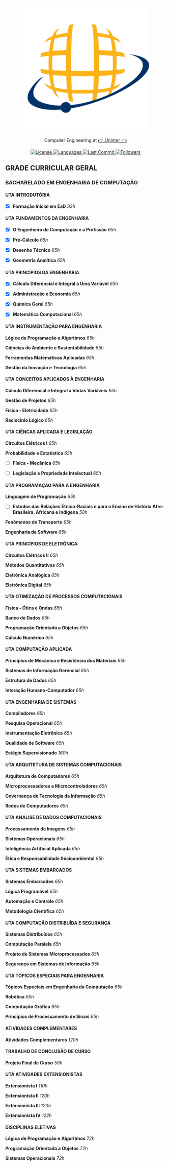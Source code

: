 <p align="center"><img src="https://raw.githubusercontent.com/MagicalStrangeQuark/MagicalStrangeQuark/master/assets/uninter.svg" width="400"></p>

<p align="center">Computer Engineering at <a href="https://www.uninter.com">👉 Uninter 👈</a></p>

<p align="center">
    <a href="#">
        <img alt="License" src="https://img.shields.io/github/license/MagicalStrangeQuark/ComputerEngineering">
    </a>
    <a href="#">
        <img alt="Languages" src="https://img.shields.io/github/languages/count/MagicalStrangeQuark/ComputerEngineering">
    </a>
    <a href="#">
        <img alt="Last Commit" src="https://img.shields.io/github/last-commit/MagicalStrangeQuark/ComputerEngineering">
    </a>
    <a href="#">
        <img alt="Followers" src="https://img.shields.io/github/followers/MagicalStrangeQuark?style=social">
    </a>
</p>

<h2>GRADE CURRICULAR GERAL</h2>

<h3>BACHARELADO EM ENGENHARIA DE COMPUTAÇÃO</h3>

<h4>UTA INTRODUTÓRIA</h4>

* [x] __Formação Inicial em EaD__ *33h*

<h4>UTA FUNDAMENTOS DA ENGENHARIA</h4>

* [x] __O Engenheiro de Computação e a Profissão__ *65h*

* [x] __Pré-Cálculo__ *65h*

* [x] __Desenho Técnico__ *65h*

* [x] __Geometria Analítica__ *65h*

<h4>UTA PRINCÍPIOS DA ENGENHARIA</h4>

* [x] __Cálculo Diferencial e Integral a Uma Variável__ *65h*

* [x] __Administração e Economia__ *65h*

* [x] __Química Geral__ *65h*

* [x] __Matemática Computacional__ *65h*

<h4>UTA INSTRUMENTAÇÃO PARA ENGENHARIA</h4>

__Lógica de Programação e Algoritmos__ *65h*

__Ciências do Ambiente e Sustentabilidade__ *65h*

__Ferramentas Matemáticas Aplicadas__ *65h*

__Gestão da Inovação e Tecnologia__ *65h*

<h4>UTA CONCEITOS APLICADOS À ENGENHARIA</h4>

__Cálculo Diferencial e Integral a Várias Variáveis__ *65h*

__Gestão de Projetos__ *65h*

__Física - Eletricidade__ *65h*

__Raciocínio Lógico__ *65h*

<h4>UTA CIÊNCAS APLICADA E LEGISLAÇÃO</h4>

__Circuitos Elétricos I__ *65h*

__Probabilidade e Estatística__ *65h*

* [ ] __Física - Mecânica__ *65h*

* [ ] __Legislação e Propriedade Intelectual__ *65h*

<h4>UTA PROGRAMAÇÃO PARA A ENGENHARIA</h4>

__Linguagem de Programação__ *65h*

* [ ] __Estudos das Relações Étnico-Raciais e para o Ensino de História Afro-Brasileira, Africana e Indígena__ *50h*

__Fenômenos de Transporte__ *65h*

__Engenharia de Software__ *65h*

<h4>UTA PRINCÍPIOS DE ELETRÔNICA</h4>

__Circuitos Elétricos II__ *65h*

__Métodos Quantitativos__ *65h*

__Eletrônica Analógica__ *65h*

__Eletrônica Digital__ *65h*

<h4>UTA OTIMIZAÇÃO DE PROCESSOS COMPUTACIONAIS</h4>

__Física - Ótica e Ondas__ *65h*

__Banco de Dados__ *65h*

__Programação Orientada a Objetos__ *65h*

__Cálculo Numérico__ *65h*

<h4>UTA COMPUTAÇÃO APLICADA</h4>

__Princípios de Mecânica e Resistência dos Materiais__ *65h*

__Sistemas de Informação Gerencial__ *65h*

__Estrutura de Dados__ *65h*

__Interação Humano-Computador__ *65h*

<h4>UTA ENGENHARIA DE SISTEMAS</h4>

__Compiladores__ *65h*

__Pesquisa Operacional__ *65h*

__Instrumentação Eletrônica__ *65h*

__Qualidade de Software__ *65h*

__Estágio Supervisionado__ *160h*

<h4>UTA ARQUITETURA DE SISTEMAS COMPUTACIONAIS</h4>

__Arquitetura de Computadores__ *65h*

__Microprocessadores e Microcontroladores__ *65h*

__Governança de Tecnologia da Informação__ *65h*

__Redes de Computadores__ *65h*

<h4>UTA ANÁLISE DE DADOS COMPUTACIONAIS</h4>

__Processamento de Imagens__ *65h*

__Sistemas Operacionais__ *65h*

__Inteligência Artificial Aplicada__ *65h*

__Ética e Responsabilidade Sócioambiental__ *65h*

<h4>UTA SISTEMAS EMBARCADOS</h4>

__Sistemas Embarcados__ *65h*

__Lógica Programável__ *65h*

__Automação e Controle__ *65h*

__Metodologia Científica__ *65h*

<h4>UTA COMPUTAÇÃO DISTRIBUÍDA E SEGURANÇA</h4>

__Sistemas Distribuídos__ *65h*

__Computação Paralela__ *65h*

__Projeto de Sistemas Microprocessados__ *65h*

__Segurança em Sistemas de Informação__ *65h*

<h4>UTA TÓPICOS ESPECIAIS PARA ENGENHARIA</h4>

__Tópicos Especiais em Engenharia da Computação__ *65h*

__Robótica__ *65h*

__Computação Gráfica__ *65h*

__Princípios de Processamento de Sinais__ *65h*

<h4>ATIVIDADES COMPLEMENTARES</h4>

__Atividades Complementares__ *120h*

<h4>TRABALHO DE CONCLUSÃO DE CURSO</h4>

__Projeto Final de Curso__ *50h*

<h4>UTA ATIVIDADES EXTENSIONISTAS</h4>

__Extensionista I__ *110h*

__Extensionista II__ *120h*

__Extensionista III__ *120h*

__Extensionista IV__ *122h*

<h4>DISCIPLINAS ELETIVAS</h4>

__Lógica de Programação e Algoritmos__ *72h*

__Programação Orientada a Objetos__ *72h*

__Sistemas Operacionais__ *72h*
